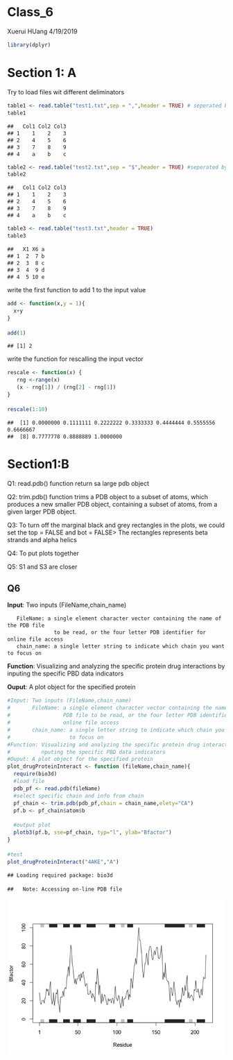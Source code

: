 Class\_6
================
Xuerui HUang
4/19/2019

``` r
library(dplyr)
```

# Section 1: A

Try to load files wit different
deliminators

``` r
table1 <- read.table("test1.txt",sep = ",",header = TRUE) # seperated by ,
table1
```

    ##   Col1 Col2 Col3
    ## 1    1    2    3
    ## 2    4    5    6
    ## 3    7    8    9
    ## 4    a    b    c

``` r
table2 <- read.table("test2.txt",sep = "$",header = TRUE) #seperated by $
table2
```

    ##   Col1 Col2 Col3
    ## 1    1    2    3
    ## 2    4    5    6
    ## 3    7    8    9
    ## 4    a    b    c

``` r
table3 <- read.table("test3.txt",header = TRUE)
table3
```

    ##   X1 X6 a
    ## 1  2  7 b
    ## 2  3  8 c
    ## 3  4  9 d
    ## 4  5 10 e

write the first function to add 1 to the input value

``` r
add <- function(x,y = 1){
  x+y
}

add(1)
```

    ## [1] 2

write the function for rescalling the input vector

``` r
rescale <- function(x) {
   rng <-range(x)
   (x - rng[1]) / (rng[2] - rng[1])
}

rescale(1:10)
```

    ##  [1] 0.0000000 0.1111111 0.2222222 0.3333333 0.4444444 0.5555556 0.6666667
    ##  [8] 0.7777778 0.8888889 1.0000000

# Section1:B

Q1: read.pdb() function return sa large pdb object

Q2: trim.pdb() function trims a PDB object to a subset of atoms, which
produces a new smaller PDB object, containing a subset of atoms, from a
given larger PDB object.

Q3: To turn off the marginal black and grey rectangles in the plots, we
could set the top = FALSE and bot = FALSE\> The rectangles represents
beta strands and alpha helics

Q4: To put plots together

Q5: S1 and S3 are closer

## Q6

**Input**: Two inputs
(FileName,chain\_name)

``` 
   FileName: a single element character vector containing the name of the PDB file 
               to be read, or the four letter PDB identifier for online file access
   chain_name: a single letter string to indicate which chain you want to focus on
```

**Function**: Visualizing and analyzing the specific protein drug
interactions by inputing the specific PBD data indicators

**Ouput**: A plot object for the specified protein

``` r
#Input: Two inputs (FileName,chain_name)
#       FileName: a single element character vector containing the name of the 
#                 PDB file to be read, or the four letter PDB identifier for 
#                 online file access
#       chain_name: a single letter string to indicate which chain you want 
#                   to focus on
#Function: Visualizing and analyzing the specific protein drug interactions by i
#          nputing the specific PBD data indicators
#Ouput: A plot object for the specified protein
plot_drugProteinInteract <- function (fileName,chain_name){
  require(bio3d)
  #load file
  pdb_pf <- read.pdb(fileName)
  #select specific chain and info from chain
  pf_chain <- trim.pdb(pdb_pf,chain = chain_name,elety="CA")
  pf.b <- pf_chain$atom$b
  
  #output plot
  plotb3(pf.b, sse=pf_chain, typ="l", ylab="Bfactor")
}

#test
plot_drugProteinInteract("4AKE","A")
```

    ## Loading required package: bio3d

    ##   Note: Accessing on-line PDB file

![](README_files/figure-gfm/unnamed-chunk-5-1.png)<!-- -->
